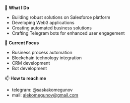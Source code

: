 💼 **What I Do**
- Building robust solutions on Salesforce platform
- Developing Web3 applications
- Creating automated business solutions
- Crafting Telegram bots for enhanced user engagement

🔧 **Current Focus**
- Business process automation
- Blockchain technology integration  
- CRM development
- Bot development

📫 **How to reach me**
- telegram: @saskakomegunov
- mail: alekomegunov@gmail.com
